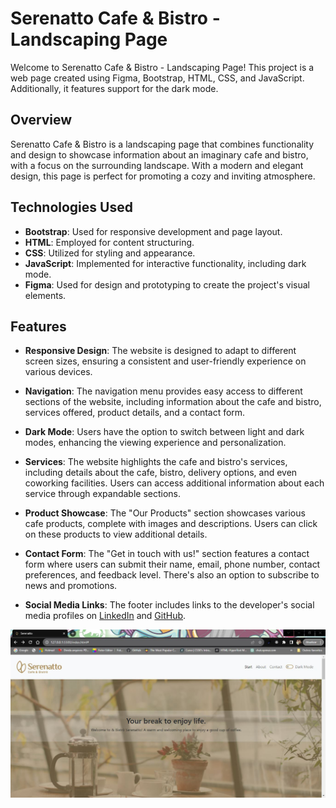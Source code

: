 # Serenatto Cafe & Bistro - Landscaping Page

Welcome to Serenatto Cafe & Bistro - Landscaping Page! This project is a web page created using Figma, Bootstrap, HTML, CSS, and JavaScript. Additionally, it features support for the dark mode.

## Overview

Serenatto Cafe & Bistro is a landscaping page that combines functionality and design to showcase information about an imaginary cafe and bistro, with a focus on the surrounding landscape. With a modern and elegant design, this page is perfect for promoting a cozy and inviting atmosphere.


## Technologies Used

- **Bootstrap**: Used for responsive development and page layout.
- **HTML**: Employed for content structuring.
- **CSS**: Utilized for styling and appearance.
- **JavaScript**: Implemented for interactive functionality, including dark mode.
- **Figma**: Used for design and prototyping to create the project's visual elements.

## Features

- **Responsive Design**: The website is designed to adapt to different screen sizes, ensuring a consistent and user-friendly experience on various devices.

- **Navigation**: The navigation menu provides easy access to different sections of the website, including information about the cafe and bistro, services offered, product details, and a contact form.

- **Dark Mode**: Users have the option to switch between light and dark modes, enhancing the viewing experience and personalization.

- **Services**: The website highlights the cafe and bistro's services, including details about the cafe, bistro, delivery options, and even coworking facilities. Users can access additional information about each service through expandable sections.

- **Product Showcase**: The "Our Products" section showcases various cafe products, complete with images and descriptions. Users can click on these products to view additional details.

- **Contact Form**: The "Get in touch with us!" section features a contact form where users can submit their name, email, phone number, contact preferences, and feedback level. There's also an option to subscribe to news and promotions.

- **Social Media Links**: The footer includes links to the developer's social media profiles on [LinkedIn](https://www.linkedin.com/in/priscilla-riese/) and [GitHub](https://github.com/Priscillariese).


![Logo do Projeto](./assets/cafer.JPG)
